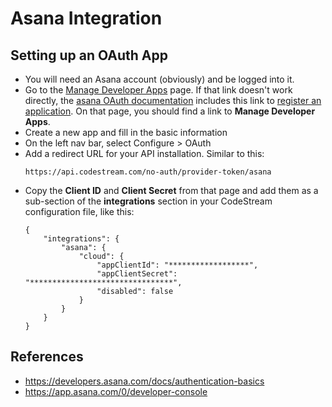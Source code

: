 # Asana Integration

## Setting up an OAuth App

* You will need an Asana account (obviously) and be logged into it.
* Go to the [Manage Developer Apps](https://app.asana.com/0/my-apps) page. If
  that link doesn't work directly, the [asana OAuth
  documentation](https://developers.asana.com/docs/oauth) includes this link to
  [register an application](https://app.asana.com/-/account_api). On that page,
  you should find a link to **Manage Developer Apps**.
* Create a new app and fill in the basic information
* On the left nav bar, select Configure > OAuth
* Add a redirect URL for your API installation. Similar to this:
  ```
  https://api.codestream.com/no-auth/provider-token/asana
  ```
* Copy the **Client ID** and **Client Secret** from that page and add them as a
  sub-section of the **integrations** section in your CodeStream configuration
  file, like this:
  ```
  {
      "integrations": {
          "asana": {
              "cloud": {
                  "appClientId": "******************",
                  "appClientSecret": "********************************",
                  "disabled": false
              }
          }
      }
  }
  ```

## References

* https://developers.asana.com/docs/authentication-basics
* https://app.asana.com/0/developer-console
